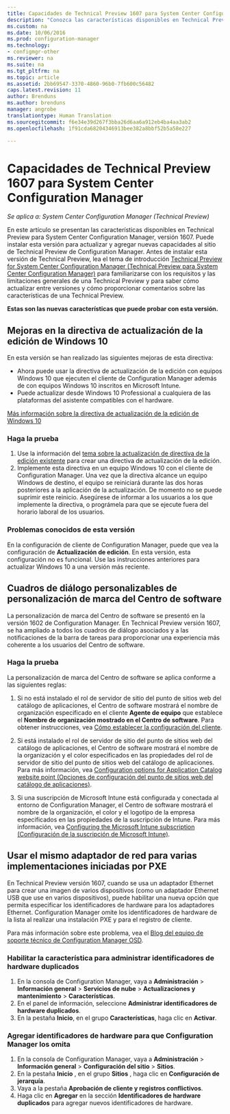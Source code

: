 ```yaml
---
title: Capacidades de Technical Preview 1607 para System Center Configuration Manager | Microsoft Docs
description: "Conozca las características disponibles en Technical Preview para System Center Configuration Manager, versión 1607."
ms.custom: na
ms.date: 10/06/2016
ms.prod: configuration-manager
ms.technology:
- configmgr-other
ms.reviewer: na
ms.suite: na
ms.tgt_pltfrm: na
ms.topic: article
ms.assetid: 2bb69547-3370-4860-96b0-7fb600c56482
caps.latest.revision: 11
author: Brenduns
ms.author: brenduns
manager: angrobe
translationtype: Human Translation
ms.sourcegitcommit: f6e34e39d267f3bba26d6aa6a912eb4ba4aa3ab2
ms.openlocfilehash: 1f91cda68204346913bee382a8bbf52b5a58e227

---
```

# <a name="capabilities-in-technical-preview-1607-for-system-center-configuration-manager"></a>Capacidades de Technical Preview 1607 para System Center Configuration Manager

*Se aplica a: System Center Configuration Manager (Technical Preview)*

En este artículo se presentan las características disponibles en Technical Preview para System Center Configuration Manager, versión 1607. Puede instalar esta versión para actualizar y agregar nuevas capacidades al sitio de Technical Preview de Configuration Manager.      Antes de instalar esta versión de Technical Preview, lea el tema de introducción [Technical Preview for System Center Configuration Manager (Technical Preview para System Center Configuration Manager)](../../core/get-started/technical-preview.md) para familiarizarse con los requisitos y las limitaciones generales de una Technical Preview y para saber cómo actualizar entre versiones y cómo proporcionar comentarios sobre las características de una Technical Preview.    


**Estas son las nuevas características que puede probar con esta versión.**  

## <a name="a-namedmpeditionaimprovements-to-the-windows-10-edition-upgrade-policy"></a><a name="dmp_edition"></a> Mejoras en la directiva de actualización de la edición de Windows 10

En esta versión se han realizado las siguientes mejoras de esta directiva:

* Ahora puede usar la directiva de actualización de la edición con equipos Windows 10 que ejecuten el cliente de Configuration Manager además de con equipos Windows 10 inscritos en Microsoft Intune.
* Puede actualizar desde Windows 10 Professional a cualquiera de las plataformas del asistente compatibles con el hardware.

[Más información sobre la directiva de actualización de la edición de Windows 10](/sccm/compliance/deploy-use/upgrade-windows-version)

### <a name="try-it-out"></a>Haga la prueba

1. Use la información del [tema sobre la actualización de directiva de la edición existente](/sccm/compliance/deploy-use/upgrade-windows-version) para crear una directiva de actualización de la edición.
2. Implemente esta directiva en un equipo Windows 10 con el cliente de Configuration Manager.
Una vez que la directiva alcance un equipo Windows de destino, el equipo se reiniciará durante las dos horas posteriores a la aplicación de la actualización. De momento no se puede suprimir este reinicio. Asegúrese de informar a los usuarios a los que implemente la directiva, o prográmela para que se ejecute fuera del horario laboral de los usuarios.

### <a name="known-issue-with-this-release"></a>Problemas conocidos de esta versión
En la configuración de cliente de Configuration Manager, puede que vea la configuración de **Actualización de edición**. En esta versión, esta configuración no es funcional. Use las instrucciones anteriores para actualizar Windows 10 a una versión más reciente.

## <a name="customizable-branding-for-software-center-dialogs"></a>Cuadros de diálogo personalizables de personalización de marca del Centro de software

La personalización de marca del Centro de software se presentó en la versión 1602 de Configuration Manager. En Technical Preview versión 1607, se ha ampliado a todos los cuadros de diálogo asociados y a las notificaciones de la barra de tareas para proporcionar una experiencia más coherente a los usuarios del Centro de software.

### <a name="try-it-out"></a>Haga la prueba

La personalización de marca del Centro de software se aplica conforme a las siguientes reglas:

1. Si no está instalado el rol de servidor de sitio del punto de sitios web del catálogo de aplicaciones, el Centro de software mostrará el nombre de organización especificado en el cliente **Agente de equipo** que establece el **Nombre de organización mostrado en el Centro de software**. Para obtener instrucciones, vea [Cómo establecer la configuración del cliente](../../core/clients/deploy/configure-client-settings.md).

2. Si está instalado el rol de servidor de sitio del punto de sitios web del catálogo de aplicaciones, el Centro de software mostrará el nombre de la organización y el color especificados en las propiedades del rol de servidor de sitio del punto de sitios web del catálogo de aplicaciones. Para más información, vea [Configuration options for Application Catalog website point (Opciones de configuración del punto de sitios web del catálogo de aplicaciones)](../../core/servers/deploy/configure/configuration-options-for-site-system-roles.md#BKMK_ApplicationCatalog_Website).

3. Si una suscripción de Microsoft Intune está configurada y conectada al entorno de Configuration Manager, el Centro de software mostrará el nombre de la organización, el color y el logotipo de la empresa especificados en las propiedades de la suscripción de Intune. Para más información, vea [Configuring the Microsoft Intune subscription (Configuración de la suscripción de Microsoft Intune)](../../mdm/deploy-use/setup-hybrid-mdm.md#step-3-configure-intune-subscription).

## <a name="use-the-same-network-adapter-for-multiple-pxe-initiated-deployments"></a>Usar el mismo adaptador de red para varias implementaciones iniciadas por PXE
En Technical Preview versión 1607, cuando se usa un adaptador Ethernet para crear una imagen de varios dispositivos (como un adaptador Ethernet USB que use en varios dispositivos), puede habilitar una nueva opción que permita especificar los identificadores de hardware para los adaptadores Ethernet. Configuration Manager omite los identificadores de hardware de la lista al realizar una instalación PXE y para el registro de cliente.

Para más información sobre este problema, vea el [Blog del equipo de soporte técnico de Configuration Manager OSD](https://blogs.technet.microsoft.com/system_center_configuration_manager_operating_system_deployment_support_blog/2015/08/27/reusing-the-same-nic-for-multiple-pxe-initiated-deployments-in-system-center-configuration-manger-osd/).  

### <a name="enable-the-feature-to-manage-duplicate-hardware-identifiers"></a>Habilitar la característica para administrar identificadores de hardware duplicados  
1. En la consola de Configuration Manager, vaya a **Administración** > **Información general** > **Servicios de nube** > **Actualizaciones y mantenimiento** > **Características**.
2. En el panel de información, seleccione **Administrar identificadores de hardware duplicados**.
3. En la pestaña **Inicio**, en el grupo **Características**, haga clic en **Activar**.

### <a name="add-hardware-identifiers-for-configuration-manager-to-ignore"></a>Agregar identificadores de hardware para que Configuration Manager los omita  
1. En la consola de Configuration Manager, vaya a **Administración** > **Información general** > **Configuración del sitio** > **Sitios**.
2. En la pestaña **Inicio** , en el grupo **Sitios** , haga clic en **Configuración de jerarquía**.
3. Vaya a la pestaña **Aprobación de cliente y registros conflictivos**.
4. Haga clic en **Agregar** en la sección **Identificadores de hardware duplicados** para agregar nuevos identificadores de hardware.



<!--HONumber=Dec16_HO3-->


